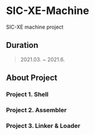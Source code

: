 # SIC-XE-Machine
SIC-XE machine project

## Duration
> 2021.03. ~ 2021.6.

## About Project
### Project 1. Shell

### Project 2. Assembler

### Project 3. Linker & Loader
